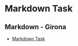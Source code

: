 Markdown Task
======================================

Markdown - Girona
-----------------

- [Markdown Task]( https://sarahcupples.github.io/Markdown-Task/girona.md)